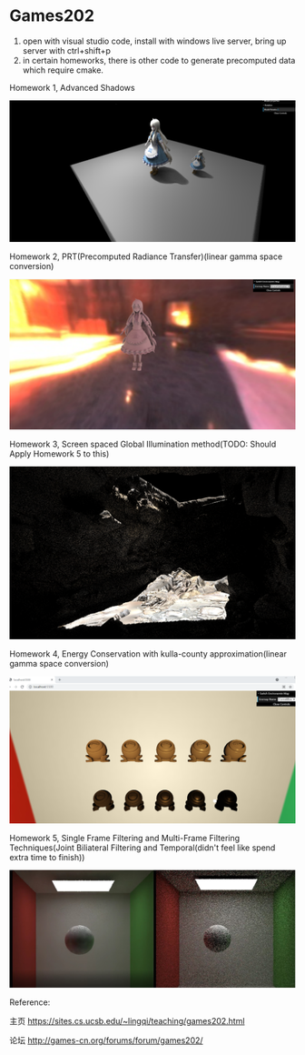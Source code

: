 # Games202

1. open with visual studio code, install with windows live server, bring up server with ctrl+shift+p
2. in certain homeworks, there is other code to generate precomputed data which require cmake. 

Homework 1, Advanced Shadows 



![Inspector](https://github.com/tigershan1130/Games202/blob/main/hw1/homework1/images/PCSS_FINAL_SWQ.png)

Homework 2, PRT(Precomputed Radiance Transfer)(linear gamma space conversion)

![alt text](https://github.com/tigershan1130/Games202/blob/main/hw2/hw2_Submission/images/PRT_Shadowed_Cathedral.png)

Homework 3, Screen spaced Global Illumination method(TODO: Should Apply Homework 5 to this)

![alt text](https://github.com/tigershan1130/Games202/blob/main/hw3/images/IDL_Cave.png)

Homework 4, Energy Conservation with kulla-county approximation(linear gamma space conversion)


![alt text](https://github.com/tigershan1130/Games202/blob/main/hw4/Images/BRDF%2BKullaConty.png)

Homework 5, Single Frame Filtering and Multi-Frame Filtering Techniques(Joint Biliateral Filtering and Temporal(didn't feel like spend extra time to finish))

![alt text](https://github.com/tigershan1130/Games202/blob/main/hw5/BoxResults.jpg)

Reference:

主页 https://sites.cs.ucsb.edu/~lingqi/teaching/games202.html

论坛 http://games-cn.org/forums/forum/games202/
